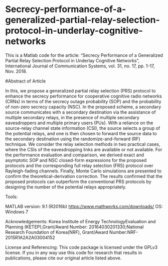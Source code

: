 # Secrecy-performance-of-a-generalized-partial-relay-selection-protocol-in-underlay-cognitive-networks
This is a Matlab code for the article: “Secrecy Performance of a Generalized Partial Relay Selection Protocol in Underlay Cognitive Networks”, International Journal of Communication Systems, vol. 31, no. 17, pp. 1-17, Nov. 2018.

#Abstract of Article

In this, we propose a generalized partial relay selection (PRS) protocol to enhance the secrecy performance for cooperative cognitive radio networks (CRNs) in terms of the secrecy outage probability (SOP) and the probability of non-zero secrecy capacity (NSC). In the proposed scheme, a secondary source communicates with a secondary destination via the assistance of multiple secondary relays, in the presence of multiple secondary eavesdroppers and multiple primary users (PUs). With a reliance on the source-relay channel state information (CSI), the source selects a group of the potential relays, and one is then chosen to forward the source data to the secondary destination using the randomize-and-forward (RF) technique. We consider the relay selection methods in two practical cases, where the CSIs of the eavesdropping links are available or not available. For the performance evaluation and comparison, we derived exact and asymptotic SOP and NSC closed-form expressions for the proposed protocols and the corresponding full relay selection (FRS) protocol over Rayleigh-fading channels. Finally, Monte Carlo simulations are presented to confirm the theoretical-derivation correction. The results confirmed that the proposed protocols can outperform the conventional PRS protocols by designing the number of the potential relays appropriately.

Tools:

MATLAB version: 9.1 (R2016b) https://www.mathworks.com/downloads/ 
OS: Windows 7

Acknowledgements:  Korea Institute of Energy TechnologyEvaluation and Planning (KETEP),Grant/Award Number: 20164030201330;National Research Foundation of Korea(NRF), Grant/Award Number:NRF-2015R1A2A2A03004152 

License and Referencing: This code package is licensed under the GPLv3 license. If you in any way use this code for research that results in publications, please cite our original article listed above.
